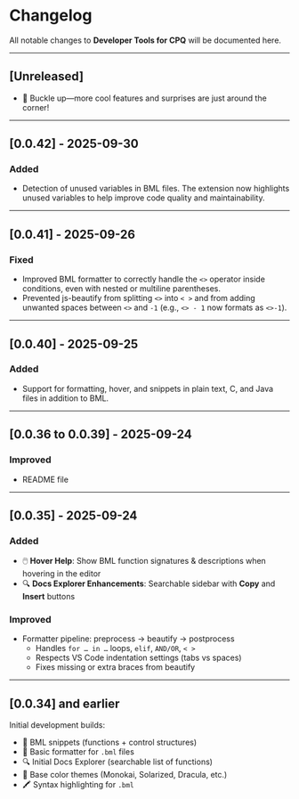 # Changelog  
All notable changes to **Developer Tools for CPQ** will be documented here.  

---

## [Unreleased]  
- 🚀 Buckle up—more cool features and surprises are just around the corner!

---

## [0.0.42] - 2025-09-30
### Added  
- Detection of unused variables in BML files. The extension now highlights unused variables to help improve code quality and maintainability.

---

## [0.0.41] - 2025-09-26
### Fixed
- Improved BML formatter to correctly handle the `<>` operator inside conditions, even with nested or multiline parentheses.
- Prevented js-beautify from splitting `<>` into `< >` and from adding unwanted spaces between `<>` and `-1` (e.g., `<> - 1` now formats as `<>-1`).

---

## [0.0.40] - 2025-09-25
### Added  
- Support for formatting, hover, and snippets in plain text, C, and Java files in addition to BML.

---

## [0.0.36 to 0.0.39] - 2025-09-24  
### Improved  
- README file

---

## [0.0.35] - 2025-09-24  
### Added  
- 🖱️ **Hover Help**: Show BML function signatures & descriptions when hovering in the editor  
- 🔍 **Docs Explorer Enhancements**: Searchable sidebar with **Copy** and **Insert** buttons

### Improved  
- Formatter pipeline: preprocess → beautify → postprocess  
  - Handles `for … in …` loops, `elif`, `AND/OR`, `< >`  
  - Respects VS Code indentation settings (tabs vs spaces)  
  - Fixes missing or extra braces from beautify  

---

## [0.0.34] and earlier  
Initial development builds:  
- 🚀 BML snippets (functions + control structures)  
- 🧹 Basic formatter for `.bml` files  
- 🔍 Initial Docs Explorer (searchable list of functions)  
- 🎨 Base color themes (Monokai, Solarized, Dracula, etc.)  
- 🖍️ Syntax highlighting for `.bml`  
